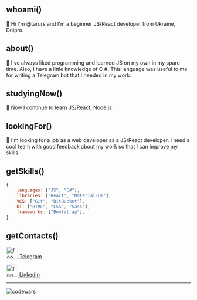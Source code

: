 ## whoami()
👋 Hi I'm @tarurs and I'm a beginner JS/React developer from Ukraine, Dnipro.

## about()
👀 I've always liked programming and learned JS on my own in my spare time. Also, I have a little knowledge of C #. This language was useful to me for writing a Telegram bot that I needed in my work.

## studyingNow()
🌱 Now I continue to learn JS/React, Node.js

## lookingFor()
:mag_right: I'm looking for a job as a web developer as a JS/React developer. I need a cool team with good feedback about my work so that I can improve my skills.

## getSkills()
```JavaScript
{
    languages: ["JS", "C#"],
    libraries: ["React", "Material-UI"],
    VCS: ["Git", "BitBucket"],
    UI: ["HTML", "CSS", "Sass"],
    frameworks: ["Bootstrap"],
}
```

## getContacts()
<p><img src="https://www.shareicon.net/data/2015/09/18/103119_telegram_512x512.png" alt="foo" title="title" style="width: 32px"/><a href="https://t.me/srggsk"> Telegram</a></p>
<p><img src="https://thumbs.dreamstime.com/b/linkedin-icon-filled-website-design-mobile-app-development-social-collection-isolated-black-background-155363702.jpg" alt="foo" title="title" style="width: 32px"/><a href="https://www.linkedin.com/in/serhiy-gaevskiy-8708b515a/"> LinkedIn</a></p>

---

<img src="https://www.codewars.com/users/tarurs/badges/micro" alt="codewars" />
